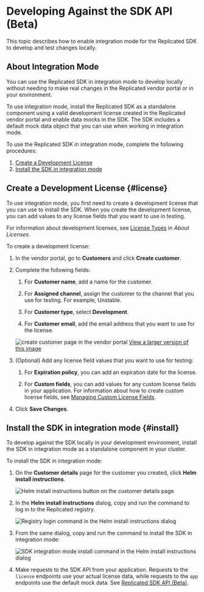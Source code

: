 # Developing Against the SDK API (Beta)

This topic describes how to enable integration mode for the Replicated SDK to develop and test changes locally.

## About Integration Mode

You can use the Replicated SDK in integration mode to develop locally without needing to make real changes in the Replicated vendor portal or in your environment.

To use integration mode, install the Replicated SDK as a standalone component using a valid development license created in the Replicated vendor portal and enable data mocks in the SDK. The SDK includes a default mock data object that you can use when working in integration mode.

To use the Replicated SDK in integration mode, complete the following procedures:
1. [Create a Development License](#license)
1. [Install the SDK in integration mode](#install)

## Create a Development License {#license}

To use integration mode, you first need to create a development license that you can use to install the SDK. When you create the development license, you can add values to any license fields that you want to use in testing.

For information about development licenses, see [License Types](licenses-about#license-types) in _About Licenses_.

To create a development license:

1. In the vendor portal, go to **Customers** and click **Create customer**.

1. Complete the following fields:
    
    1. For **Customer name**, add a name for the customer.
    
    1. For **Assigned channel**, assign the customer to the channel that you use for testing. For example, Unstable.
    
    1. For **Customer type**, select **Development**.
    
    1. For **Customer email**, add the email address that you want to use for the license.

   ![create customer page in the vendor portal](/images/create-customer-development-mode.png)
   [View a larger version of this image](/images/create-customer-development-mode.png)

1. (Optional) Add any license field values that you want to use for testing:

   1. For **Expiration policy**, you can add an expiration date for the license. 

   1. For **Custom fields**, you can add values for any custom license fields in your application. For information about how to create custom license fields, see [Managing Custom License Fields](/vendor/licenses-adding-custom-fields).

1. Click **Save Changes**.

## Install the SDK in integration mode {#install}

To develop against the SDK locally in your development environment, install the SDK in integration mode as a standalone component in your cluster.

To install the SDK in integration mode:

1. On the **Customer details** page for the customer you created, click **Helm install instructions**.

   ![Helm install instructions button on the customer details page](/images/helm-install-instructions-button.png)

1. In the **Helm install instructions** dialog, copy and run the command to log in to the Replicated registry.

   ![Registry login command in the Helm install instructions dialog](/images/helm-install-instructions-registry-login.png)

1. From the same dialog, copy and run the command to install the SDK in integration mode:

   ![SDK integration mode install command in the Helm install instructions dialog](/images/helm-install-instructions-sdk-integration.png)

1. Make requests to the SDK API from your application. Requests to the `license` endpoints use your actual license data, while requests to the `app` endpoints use the default mock data. See [Replicated SDK API (Beta)](/reference/replicated-sdk-apis).